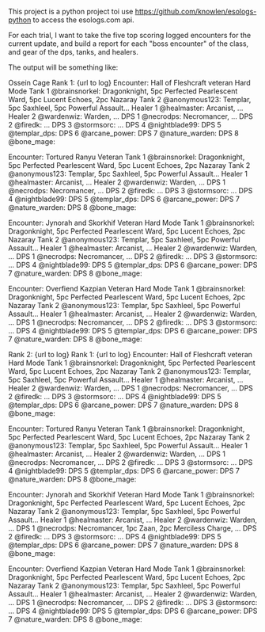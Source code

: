 This project is a python project toi use https://github.com/knowlen/esologs-python to access the esologs.com api.

For each trial, I want to take the five top scoring logged encounters for the current update, and build a report for each "boss encounter" of the class, and gear of the dps, tanks, and healers. 

The output will be something like:

Ossein Cage
Rank 1: {url to log}
Encounter: Hall of Fleshcraft veteran Hard Mode
Tank 1 @brainsnorkel: Dragonknight, 5pc Perfected Pearlescent Ward, 5pc Lucent Echoes, 2pc Nazaray
Tank 2 @anonymous123: Templar, 5pc Saxhleel, 5pc Powerful Assault...
Healer 1 @healmaster: Arcanist, ...
Healer 2 @wardenwiz: Warden, ...
DPS 1 @necrodps: Necromancer, ...
DPS 2 @firedk: ...
DPS 3 @stormsorc: ...
DPS 4 @nightblade99: 
DPS 5 @templar_dps: 
DPS 6 @arcane_power: 
DPS 7 @nature_warden: 
DPS 8 @bone_mage: 

Encounter: Tortured Ranyu Veteran
Tank 1 @brainsnorkel: Dragonknight, 5pc Perfected Pearlescent Ward, 5pc Lucent Echoes, 2pc Nazaray
Tank 2 @anonymous123: Templar, 5pc Saxhleel, 5pc Powerful Assault...
Healer 1 @healmaster: Arcanist, ...
Healer 2 @wardenwiz: Warden, ...
DPS 1 @necrodps: Necromancer, ...
DPS 2 @firedk: ...
DPS 3 @stormsorc: ...
DPS 4 @nightblade99: 
DPS 5 @templar_dps: 
DPS 6 @arcane_power: 
DPS 7 @nature_warden: 
DPS 8 @bone_mage: 

Encounter: Jynorah and Skorkhif Veteran Hard Mode
Tank 1 @brainsnorkel: Dragonknight, 5pc Perfected Pearlescent Ward, 5pc Lucent Echoes, 2pc Nazaray
Tank 2 @anonymous123: Templar, 5pc Saxhleel, 5pc Powerful Assault...
Healer 1 @healmaster: Arcanist, ...
Healer 2 @wardenwiz: Warden, ...
DPS 1 @necrodps: Necromancer, ...
DPS 2 @firedk: ...
DPS 3 @stormsorc: ...
DPS 4 @nightblade99: 
DPS 5 @templar_dps: 
DPS 6 @arcane_power: 
DPS 7 @nature_warden: 
DPS 8 @bone_mage: 

Encounter: Overfiend Kazpian Veteran Hard Mode
Tank 1 @brainsnorkel: Dragonknight, 5pc Perfected Pearlescent Ward, 5pc Lucent Echoes, 2pc Nazaray
Tank 2 @anonymous123: Templar, 5pc Saxhleel, 5pc Powerful Assault...
Healer 1 @healmaster: Arcanist, ...
Healer 2 @wardenwiz: Warden, ...
DPS 1 @necrodps: Necromancer, ...
DPS 2 @firedk: ...
DPS 3 @stormsorc: ...
DPS 4 @nightblade99: 
DPS 5 @templar_dps: 
DPS 6 @arcane_power: 
DPS 7 @nature_warden: 
DPS 8 @bone_mage: 


Rank 2: {url to log}
Rank 1: {url to log}
Encounter: Hall of Fleshcraft veteran Hard Mode
Tank 1 @brainsnorkel: Dragonknight, 5pc Perfected Pearlescent Ward, 5pc Lucent Echoes, 2pc Nazaray
Tank 2 @anonymous123: Templar, 5pc Saxhleel, 5pc Powerful Assault...
Healer 1 @healmaster: Arcanist, ...
Healer 2 @wardenwiz: Warden, ...
DPS 1 @necrodps: Necromancer, ...
DPS 2 @firedk: ...
DPS 3 @stormsorc: ...
DPS 4 @nightblade99: 
DPS 5 @templar_dps: 
DPS 6 @arcane_power: 
DPS 7 @nature_warden: 
DPS 8 @bone_mage: 

Encounter: Tortured Ranyu Veteran
Tank 1 @brainsnorkel: Dragonknight, 5pc Perfected Pearlescent Ward, 5pc Lucent Echoes, 2pc Nazaray
Tank 2 @anonymous123: Templar, 5pc Saxhleel, 5pc Powerful Assault...
Healer 1 @healmaster: Arcanist, ...
Healer 2 @wardenwiz: Warden, ...
DPS 1 @necrodps: Necromancer, ...
DPS 2 @firedk: ...
DPS 3 @stormsorc: ...
DPS 4 @nightblade99: 
DPS 5 @templar_dps: 
DPS 6 @arcane_power: 
DPS 7 @nature_warden: 
DPS 8 @bone_mage: 

Encounter: Jynorah and Skorkhif Veteran Hard Mode
Tank 1 @brainsnorkel: Dragonknight, 5pc Perfected Pearlescent Ward, 5pc Lucent Echoes, 2pc Nazaray
Tank 2 @anonymous123: Templar, 5pc Saxhleel, 5pc Powerful Assault...
Healer 1 @healmaster: Arcanist, ...
Healer 2 @wardenwiz: Warden, ...
DPS 1 @necrodps: Necromancer, 1pc Zaan, 2pc Merciless Charge, ...
DPS 2 @firedk: ...
DPS 3 @stormsorc: ...
DPS 4 @nightblade99: 
DPS 5 @templar_dps: 
DPS 6 @arcane_power: 
DPS 7 @nature_warden: 
DPS 8 @bone_mage: 

Encounter: Overfiend Kazpian Veteran Hard Mode
Tank 1 @brainsnorkel: Dragonknight, 5pc Perfected Pearlescent Ward, 5pc Lucent Echoes, 2pc Nazaray
Tank 2 @anonymous123: Templar, 5pc Saxhleel, 5pc Powerful Assault...
Healer 1 @healmaster: Arcanist, ...
Healer 2 @wardenwiz: Warden, ...
DPS 1 @necrodps: Necromancer, ...
DPS 2 @firedk: ...
DPS 3 @stormsorc: ...
DPS 4 @nightblade99: 
DPS 5 @templar_dps: 
DPS 6 @arcane_power: 
DPS 7 @nature_warden: 
DPS 8 @bone_mage: 




